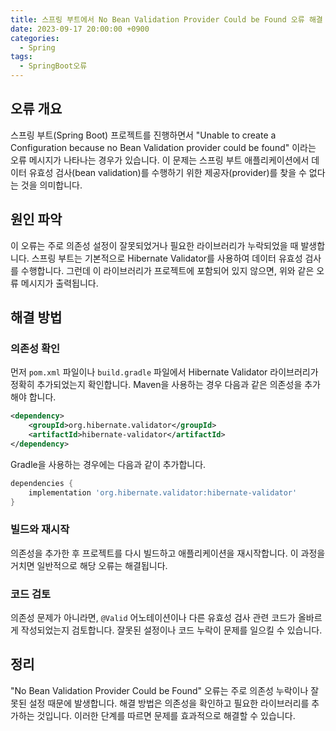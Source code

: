 ```yaml
---
title: 스프링 부트에서 No Bean Validation Provider Could be Found 오류 해결 방법
date: 2023-09-17 20:00:00 +0900
categories:
  - Spring
tags:
  - SpringBoot오류
---
```

## 오류 개요

스프링 부트(Spring Boot) 프로젝트를 진행하면서 "Unable to create a Configuration because no Bean Validation provider could be found" 이라는 오류 메시지가 나타나는 경우가 있습니다. 이 문제는 스프링 부트 애플리케이션에서 데이터 유효성 검사(bean validation)를 수행하기 위한 제공자(provider)를 찾을 수 없다는 것을 의미합니다.

## 원인 파악

이 오류는 주로 의존성 설정이 잘못되었거나 필요한 라이브러리가 누락되었을 때 발생합니다. 스프링 부트는 기본적으로 Hibernate Validator를 사용하여 데이터 유효성 검사를 수행합니다. 그런데 이 라이브러리가 프로젝트에 포함되어 있지 않으면, 위와 같은 오류 메시지가 출력됩니다.

## 해결 방법

### 의존성 확인

먼저 `pom.xml` 파일이나 `build.gradle` 파일에서 Hibernate Validator 라이브러리가 정확히 추가되었는지 확인합니다. Maven을 사용하는 경우 다음과 같은 의존성을 추가해야 합니다.

```xml
<dependency>
    <groupId>org.hibernate.validator</groupId>
    <artifactId>hibernate-validator</artifactId>
</dependency>
```

Gradle을 사용하는 경우에는 다음과 같이 추가합니다.

```groovy
dependencies {
    implementation 'org.hibernate.validator:hibernate-validator'
}
```

### 빌드와 재시작

의존성을 추가한 후 프로젝트를 다시 빌드하고 애플리케이션을 재시작합니다. 이 과정을 거치면 일반적으로 해당 오류는 해결됩니다.

### 코드 검토

의존성 문제가 아니라면, `@Valid` 어노테이션이나 다른 유효성 검사 관련 코드가 올바르게 작성되었는지 검토합니다. 잘못된 설정이나 코드 누락이 문제를 일으킬 수 있습니다.

## 정리

"No Bean Validation Provider Could be Found" 오류는 주로 의존성 누락이나 잘못된 설정 때문에 발생합니다. 해결 방법은 의존성을 확인하고 필요한 라이브러리를 추가하는 것입니다. 이러한 단계를 따르면 문제를 효과적으로 해결할 수 있습니다.